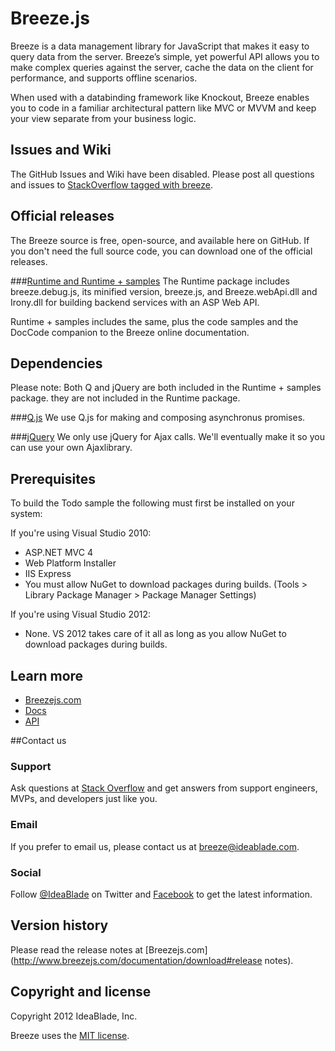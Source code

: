 # Breeze.js

Breeze is a data management library for JavaScript that makes it easy to query data from the server. Breeze’s simple, yet powerful API allows you to make complex queries against the server, cache the data on the client for performance, and supports offline scenarios.

When used with a databinding framework like Knockout, Breeze enables you to code in a familiar architectural pattern like MVC or MVVM and keep your view separate from your business logic.

## Issues and Wiki
The GitHub Issues and Wiki have been disabled. Please post all questions and issues to [StackOverflow tagged with breeze](http://stackoverflow.com/questions/tagged/breeze?sort=newest).

## Official releases

The Breeze source is free, open-source, and available here on GitHub. If you don't need the full source code, you can download one of the official releases.

###[Runtime and Runtime + samples](http://www.breezejs.com/documentation/download)
The Runtime package includes breeze.debug.js, its minified version, breeze.js, and Breeze.webApi.dll and Irony.dll for building backend services with an ASP Web API.

Runtime + samples includes the same, plus the code samples and the DocCode companion to the Breeze online documentation. 

## Dependencies
Please note: Both Q and jQuery are both included in the Runtime + samples package. they are not included in the Runtime package.

###[Q.js](https://github.com/kriskowal/q)
We use Q.js for making and composing asynchronus promises.

###[jQuery](http://jquery.com/)
We only use jQuery for Ajax calls. We'll eventually make it so you can use your own Ajaxlibrary.

## Prerequisites
To build the Todo sample the following must first be installed on your system:

If you're using Visual Studio 2010:
- ASP.NET MVC 4 
- Web Platform Installer
- IIS Express
- You must allow NuGet to download packages during builds. (Tools > Library Package Manager > Package Manager Settings)

If you're using Visual Studio 2012:
- None. VS 2012 takes care of it all as long as you allow NuGet to download packages during builds.



## Learn more

   * [Breezejs.com](http://www.breezejs.com/)
   * [Docs](http://www.breezejs.com/documentation/introduction)
   * [API](http://www.breezejs.com/sites/all/apidocs/index.html)

##Contact us

### Support

Ask questions at [Stack Overflow](http://stackoverflow.com/questions/tagged/breeze?sort=newest) and get answers from support engineers, MVPs, and developers just like you.

### Email

If you prefer to email us, please contact us at [breeze@ideablade.com](mailto:breeze@ideablade.com).

### Social

Follow [@IdeaBlade](http://twitter.com/#!/ideablade) on Twitter and [Facebook](https://www.facebook.com/IdeaBlade) to get the latest information.

## Version history

Please read the release notes at [Breezejs.com](http://www.breezejs.com/documentation/download#release notes).
 

## Copyright and license
Copyright 2012 IdeaBlade, Inc.

Breeze uses the [MIT license](http://opensource.org/licenses/mit-license.php).
